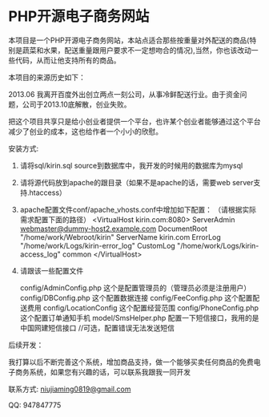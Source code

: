 PHP开源电子商务网站
=====

本项目是一个PHP开源电子商务网站，本站点适合那些按重量对外配送的商品(特别是蔬菜和水果，配送重量跟用户要求不一定想吻合的情况),当然，你也该改动一些代码，从而让他支持所有的商品。

本项目的来源历史如下：

2013.06 我离开百度外出创立两点一刻公司，从事冷鲜配送行业。由于资金问题，公司于2013.10底解散，创业失败。

把这个项目共享只是给小创业者提供一个平台，也许某个创业者能够通过这个平台减少了创业的成本，这也给作者一个小小的欣慰。


安装方式:

1. 请将sql/kirin.sql source到数据库中，我开发的时候用的数据库为mysql

2. 请将源代码放到apache的跟目录（如果不是apache的话，需要web server支持.htaccess）

3. apache配置文件conf/apache_vhosts.conf中增加如下配置：
   （请根据实际需求配置下面的路径）
    &lt;VirtualHost kirin.com:8080&gt;
        ServerAdmin webmaster@dummy-host2.example.com
        DocumentRoot "/home/work/Webroot/kirin"
        ServerName kirin.com
        ErrorLog "/home/work/Logs/kirin-error_log"
        CustomLog "/home/work/Logs/kirin-access_log" common
    &lt;/VirtualHost&gt;  

4. 请跟该一些配置文件
   
   config/AdminConfig.php 这个是配置管理员的（管理员必须是注册用户）
   config/DBConfig.php 这个配置数据连接
   config/FeeConfig.php 这个配置配送费用
   config/LocationConfig 这个配置经营范围
   config/PhoneConfig.php 这个配置订单通知手机
   model/SmsHelper.php 配置一下短信接口，我用的是中国网建短信接口   //可选，配置错误无法发送短信

后续开发：

我打算以后不断完善这个系统，增加商品支持，做一个能够买卖任何商品的免费电子商务系统，如果您有兴趣的话，可以联系我跟我一同开发

联系方式: niujiaming0819@gmail.com

QQ: 947847775
